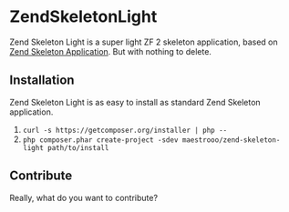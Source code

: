 # ZendSkeletonLight

Zend Skeleton Light is a super light ZF 2 skeleton application, based on [Zend Skeleton Application](https://github.com/zendframework/ZendSkeletonApplication). But with nothing to delete.

## Installation

Zend Skeleton Light is as easy to install as standard Zend Skeleton application.

1. `curl -s https://getcomposer.org/installer | php --`
2. `php composer.phar create-project -sdev maestrooo/zend-skeleton-light path/to/install`

## Contribute

Really, what do you want to contribute?
